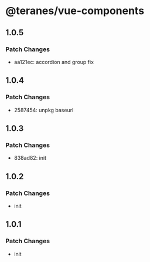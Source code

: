 # @teranes/vue-components

## 1.0.5

### Patch Changes

- aa121ec: accordion and group fix

## 1.0.4

### Patch Changes

- 2587454: unpkg baseurl

## 1.0.3

### Patch Changes

- 838ad82: init

## 1.0.2

### Patch Changes

- init

## 1.0.1

### Patch Changes

- init
